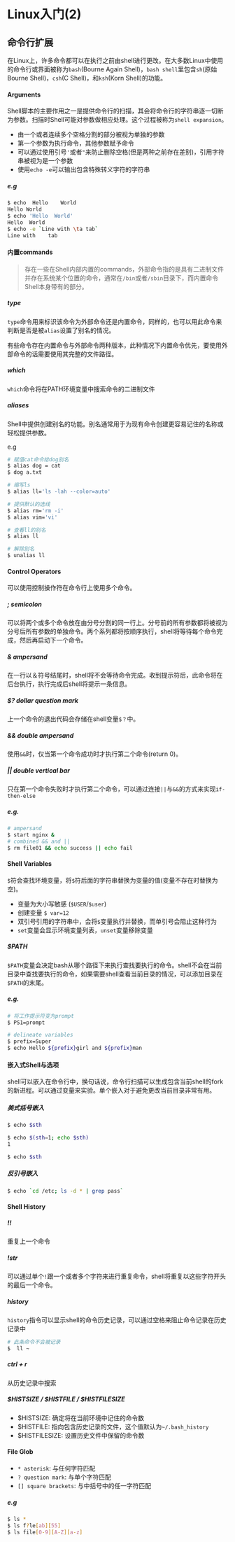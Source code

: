 # Linux入门(2)

## 命令行扩展

在Linux上，许多命令都可以在执行之前由shell进行更改。在大多数Linux中使用的命令行或界面被称为`bash`(Bourne Again Shell)，`bash shell`里包含`sh`(原始Bourne Shell)，`csh`(C Shell)，和`ksh`(Korn Shell)的功能。

#### Arguments

Shell脚本的主要作用之一是提供命令行的扫描，其会将命令行的字符串逐一切断为参数。扫描时Shell可能对参数做相应处理。这个过程被称为`shell expansion`。

 - 由一个或者连续多个空格分割的部分被视为单独的参数
 - 第一个参数为执行命令，其他参数赋予命令
 - 可以通过使用引号`'`或者`"`来防止删除空格(但是两种之前存在差别)，引用字符串被视为是一个参数
 - 使用`echo -e`可以输出包含特殊转义字符的字符串

 ##### e.g
 ```bash
 $ echo  Hello    World
 Hello World
 $ echo 'Hello  World'
 Hello  World
 $ echo -e `Line with \ta tab`
 Line with    tab
 ```

 #### 内置commands
 
 > 存在一些在Shell内部内置的commands，外部命令指的是具有二进制文件并存在系统某个位置的命令，通常在`/bin`或者`/sbin`目录下，而内置命令Shell本身带有的部分。

##### type
`type`命令用来标识该命令为外部命令还是内置命令，同样的，也可以用此命令来判断是否是被`alias`设置了别名的情况。

有些命令存在内置命令与外部命令两种版本，此种情况下内置命令优先，要使用外部命令的话需要使用其完整的文件路径。

##### which
`which`命令将在PATH环境变量中搜索命令的二进制文件

##### aliases
Shell中提供创建别名的功能。别名通常用于为现有命令创建更容易记住的名称或轻松提供参数。

e.g
```bash
# 赋值cat命令给dog别名
$ alias dog = cat
$ dog a.txt

# 缩写ls
$ alias ll='ls -lah --color=auto'

# 提供默认的选线
$ alias rm='rm -i'
$ alias vim='vi'

# 查看ll的别名
$ alias ll

# 解除别名
$ unalias ll
```

#### Control Operators
可以使用控制操作符在命令行上使用多个命令。

##### ; semicolon
可以将两个或多个命令放在由分号分割的同一行上。分号前的所有参数都将被视为分号后所有参数的单独命令。两个系列都将按顺序执行，shell将等待每个命令完成，然后再启动下一个命令。

##### & ampersand
在一行以＆符号结尾时，shell将不会等待命令完成。收到提示符后，此命令将在后台执行，执行完成后shell将提示一条信息。

##### $? dollar question mark
上一个命令的退出代码会存储在shell变量`$？`中。

##### && double ampersand
使用`&&`时，仅当第一个命令成功时才执行第二个命令(return 0)。

##### || double vertical bar
只在第一个命令失败时才执行第二个命令，可以通过连接`||`与`&&`的方式来实现`if-then-else`

##### e.g.
```bash
# ampersand
$ start nginx &
# combined && and ||
$ rm file01 && echo success || echo fail
```

#### Shell Variables

`$`符会查找环境变量，将`$`符后面的字符串替换为变量的值(变量不存在时替换为空)。

- 变量为大小写敏感 (`$USER`/`$user`)
- 创建变量 `$ var=12`
- 双引号引用的字符串中，会将`$`变量执行并替换，而单引号会阻止这种行为
- `set`变量会显示环境变量列表，`unset`变量移除变量

##### $PATH

`$PATH`变量会决定bash从哪个路径下来执行查找要执行的命令。shell不会在当前目录中查找要执行的命令，如果需要shell查看当前目录的情况，可以添加目录在`$PATH`的末尾。

##### e.g.

```bash
# 将工作提示符变为prompt
$ PS1=prompt

# delineate variables
$ prefix=Super
$ echo Hello ${prefix}girl and ${prefix}man
```
#### 嵌入式Shell与选项
shell可以嵌入在命令行中，换句话说，命令行扫描可以生成包含当前shell的fork的新进程。可以通过变量来实验。单个嵌入对于避免更改当前目录非常有用。

##### 美式括号嵌入
```bash
$ echo $sth

$ echo $(sth=1; echo $sth)
1

$ echo $sth

```

##### 反引号嵌入
```bash
$ echo `cd /etc; ls -d * | grep pass`
```

#### Shell History

##### !!
重复上一个命令

##### !str
可以通过单个`!`跟一个或者多个字符来进行重复命令，shell将重复以这些字符开头的最后一个命令。

##### history
`history`指令可以显示shell的命令历史记录，可以通过空格来阻止命令记录在历史记录中
```bash
# 此条命令不会被记录
$  ll ~
```

##### ctrl + r
从历史记录中搜索

##### $HISTSIZE / $HISTFILE / $HISTFILESIZE
- $HISTSIZE: 确定将在当前环境中记住的命令数
- $HISTFILE: 指向包含历史记录的文件，这个值默认为`~/.bash_history`
- $HISTFILESIZE: 设置历史文件中保留的命令数

#### File Glob

- `* asterisk`: 与任何字符匹配
- `? question mark`: 与单个字符匹配
- `[] square brackets`: 与中括号中的任一字符匹配

##### e.g

```bash
$ ls *
$ ls f?le[ab][55]
$ ls file[0-9][A-Z][a-z]
```


